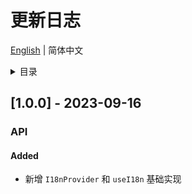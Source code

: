 
# 更新日志


[English](https://github.com/i18n-pro/solid/blob/v1.0.0/docs/dist/CHANGELOG.md) | 简体中文


<details >
  <summary>目录</summary>

  &emsp;&emsp;[[1.0.0] - 2023-09-16](#100---2023-09-16)<br/>
  &emsp;&emsp;&emsp;&emsp;[API](#100-api)<br/>
  &emsp;&emsp;&emsp;&emsp;&emsp;&emsp;[Added](#100-api-added)<br/>

</details>

## [1.0.0] - 2023-09-16

<h3 id="100-api">API</h3>

<h4 id="100-api-added">Added</h4>

* 新增 `I18nProvider` 和 `useI18n` 基础实现

